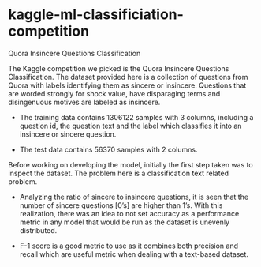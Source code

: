 # kaggle-ml-classificiation-competition
Quora Insincere Questions Classification

The Kaggle competition we picked is the Quora Insincere Questions Classification. The
dataset provided here is a collection of questions from Quora with labels identifying them
as sincere or insincere. Questions that are worded strongly for shock value, have
disparaging terms and disingenuous motives are labeled as insincere.

- The training data contains 1306122 samples with 3 columns, including a question id, the
question text and the label which classifies it into an insincere or sincere question.

- The test data contains 56370 samples with 2 columns.

Before working on developing the model, initially the first step taken was to inspect the
dataset. The problem here is a classification text related problem.

- Analyzing the ratio of sincere to insincere questions, it is seen that the number of sincere
questions [0’s] are higher than 1’s. With this realization, there was an idea to not set
accuracy as a performance metric in any model that would be run as the dataset is
unevenly distributed.

- F-1 score is a good metric to use as it combines both precision and recall which are
useful metric when dealing with a text-based dataset.
